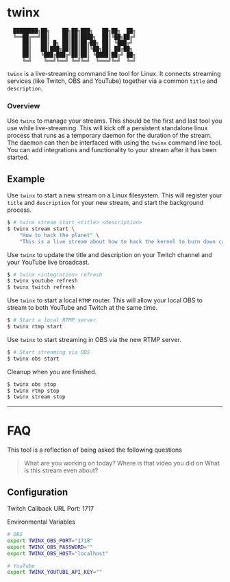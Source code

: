 # twinx

```
  ████████╗██╗    ██╗██╗███╗   ██╗██╗  ██╗
  ╚══██╔══╝██║    ██║██║████╗  ██║╚██╗██╔╝
     ██║   ██║ █╗ ██║██║██╔██╗ ██║ ╚███╔╝
     ██║   ██║███╗██║██║██║╚██╗██║ ██╔██╗
     ██║   ╚███╔███╔╝██║██║ ╚████║██╔╝ ██╗
     ╚═╝    ╚══╝╚══╝ ╚═╝╚═╝  ╚═══╝╚═╝  ╚═╝
```

`twinx` is a live-streaming command line tool for Linux. 
It connects streaming services (like Twitch, OBS and YouTube) together via a common `title` and `description`.

### Overview

Use `twinx` to manage your streams.
This should be the first and last tool you use while live-streaming.
This will kick off a persistent standalone linux process that runs as a temporary daemon for the duration of the stream.
The daemon can then be interfaced with using the `twinx` command line tool.
You can add integrations and functionality to your stream after it has been started.

## Example

Use `twinx` to start a new stream on a Linux filesystem.
This will register your `title` and `description` for your new stream, and start the background process.

```bash 
$ # twinx stream start <title> <description>
$ twinx stream start \
    "How to hack the planet" \
    "This is a live stream about how to hack the kernel to burn down capitalism"
```

Use `twinx` to update the title and description on your Twitch channel and your YouTube live broadcast.

```bash 
$ # twinx <integration> refresh 
$ twinx youtube refresh
$ twinx twitch refresh
```

Use `twinx` to start a local `RTMP` router.
This will allow your local OBS to stream to both YouTube and Twitch at the same time.

```bash
$ # Start a local RTMP server
$ twinx rtmp start
```

Use `twinx` to start streaming in OBS via the new RTMP server.

```bash 
$ # Start streaming via OBS
$ twinx obs start
```

Cleanup when you are finished.

```bash 
$ twinx obs stop
$ twinx rtmp stop
$ twinx stream stop
```


--- 

# FAQ

This tool is a reflection of being asked the following questions

 > What are you working on today?
 > Where is that video you did on <thing>
 > What is this stream even about?


## Configuration

Twitch Callback URL Port: 1717

Environmental Variables

```bash
# OBS
export TWINX_OBS_PORT="1718"
export TWINX_OBS_PASSWORD=""
export TWINX_OBS_HOST="localhost"

# YouTube
export TWINX_YOUTUBE_API_KEY=""
```